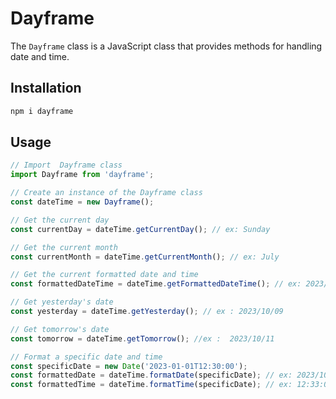 # Dayframe

The `Dayframe` class is a JavaScript class that provides methods for handling date and time.

## Installation

```bash
npm i dayframe
```

## Usage

```javascript
// Import  Dayframe class
import Dayframe from 'dayframe';

// Create an instance of the Dayframe class
const dateTime = new Dayframe();

// Get the current day
const currentDay = dateTime.getCurrentDay(); // ex: Sunday

// Get the current month
const currentMonth = dateTime.getCurrentMonth(); // ex: July

// Get the current formatted date and time
const formattedDateTime = dateTime.getFormattedDateTime(); // ex: 2023/10/10 12:33:00

// Get yesterday's date
const yesterday = dateTime.getYesterday(); // ex : 2023/10/09

// Get tomorrow's date
const tomorrow = dateTime.getTomorrow(); //ex :  2023/10/11

// Format a specific date and time
const specificDate = new Date('2023-01-01T12:30:00');
const formattedDate = dateTime.formatDate(specificDate); // ex: 2023/10/10
const formattedTime = dateTime.formatTime(specificDate); // ex: 12:33:00
```
